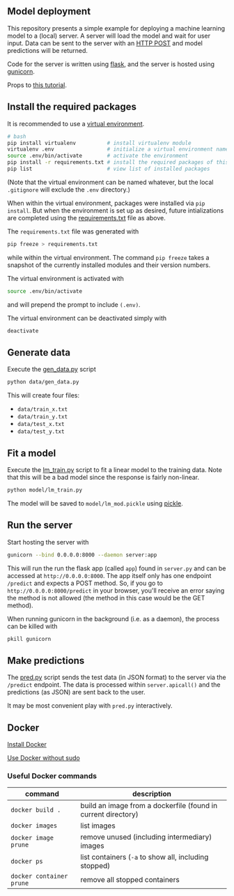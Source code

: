 ## Model deployment

This repository presents a simple example for deploying a machine learning model to a (local) server.
A server will load the model and wait for user input.
Data can be sent to the server with an [HTTP POST](https://en.wikipedia.org/wiki/POST_(HTTP)) and model predictions will be returned.

Code for the server is written using [flask](http://flask.pocoo.org/), and the server is hosted using [gunicorn](https://gunicorn.org/).

Props to [this tutorial](https://www.analyticsvidhya.com/blog/2017/09/machine-learning-models-as-apis-using-flask/).


## Install the required packages

It is recommended to use a [virtual environment](https://virtualenv.pypa.io/en/latest/).

```bash
# bash
pip install virtualenv          # install virtualenv module
virtualenv .env                 # initialize a virtual environment named .env
source .env/bin/activate        # activate the environment
pip install -r requirements.txt # install the required packages of this example to the environment
pip list                        # view list of installed packages
```

(Note that the virtual environment can be named whatever, but the local `.gitignore` will exclude the `.env` directory.)

When within the virtual environment, packages were installed via `pip install`. But when the environment is set up as desired, future intializations are completed using the [requirements.txt](./requirements.txt) file as above.

The `requirements.txt` file was generated with
```bash
pip freeze > requirements.txt
```
while within the virtual environment. The command `pip freeze` takes a snapshot of the currently installed modules and their version numbers.

The virtual environment is activated with
```bash
source .env/bin/activate
```
and will prepend the prompt to include `(.env)`.

The virtual environment can be deactivated simply with
```bash
deactivate
```

## Generate data

Execute the [gen_data.py](data/gen_data.py) script

```bash
python data/gen_data.py
```

This will create four files:
- `data/train_x.txt`
- `data/train_y.txt`
- `data/test_x.txt`
- `data/test_y.txt`

## Fit a model

Execute the [lm_train.py](model/lm_train.py) script to fit a linear model to the training data.
Note that this will be a bad model since the response is fairly non-linear.
```bash
python model/lm_train.py
```

The model will be saved to `model/lm_mod.pickle` using [pickle](https://docs.python.org/3/library/pickle.html).


## Run the server

Start hosting the server with
```bash
gunicorn --bind 0.0.0.0:8000 --daemon server:app
```
This will run the run the flask app (called `app`) found in `server.py` and can be accessed at `http://0.0.0.0:8000`.
The app itself only has one endpoint `/predict` and expects a POST method.
So, if you go to `http://0.0.0.0:8000/predict` in your browser, you'll receive an error saying the method is not allowed (the method in this case would be the GET method).

When running gunicorn in the background (i.e. as a daemon), the process can be killed with
```bash
pkill gunicorn
```

## Make predictions

The [pred.py](pred.py) script sends the test data (in JSON format) to the server via the `/predict` endpoint.
The data is processed within `server.apicall()` and the predictions (as JSON) are sent back to the user.

It may be most convenient play with `pred.py` interactively.


## Docker

[Install Docker](https://docs.docker.com/install/linux/docker-ce/ubuntu/)

[Use Docker without sudo](https://docs.docker.com/install/linux/linux-postinstall/)

### Useful Docker commands

command                     | description
-------                     | -----------
`docker build .`            | build an image from a dockerfile (found in current directory)
`docker images`             | list images
`docker image prune`        | remove unused (including intermediary) images
`docker ps`                 | list containers (`-a` to show all, including stopped)
`docker container prune`    | remove all stopped containers
